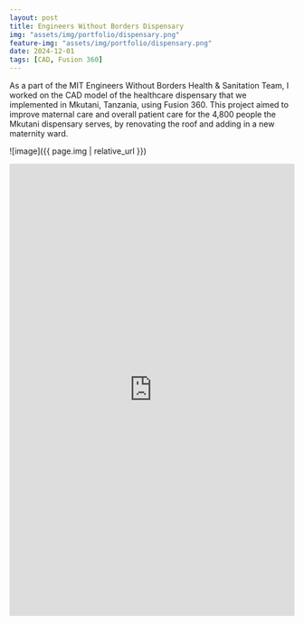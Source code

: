 ```yaml
---
layout: post
title: Engineers Without Borders Dispensary
img: "assets/img/portfolio/dispensary.png"
feature-img: "assets/img/portfolio/dispensary.png" 
date: 2024-12-01
tags: [CAD, Fusion 360]
---
```

As a part of the MIT Engineers Without Borders Health & Sanitation Team, I worked on the CAD model of the healthcare dispensary that we implemented in Mkutani, Tanzania, using Fusion 360. This project aimed to improve maternal care and overall patient care for the 4,800 people the Mkutani dispensary serves, by renovating the roof and adding in a new maternity ward.


![image]({{ page.img | relative_url }})

<div class="iframe-full">
  <iframe src="http://ewb.mit.edu/sanitation.php"
          width="100%" height="800"
          style="border:none;"></iframe>
</div>
